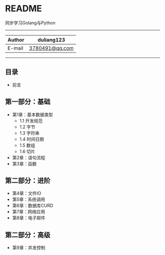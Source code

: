 README
===========================
同步学习Golang与Python


****
|Author|duliang123|
|---|---
|E-mail|3780491@qq.com
****


## 目录
* 前言

## 第一部分：基础
* 第1章：基本数据类型
    * 1.1 开发规范
    * 1.2 字节
    * 1.3 字符串
    * 1.4 时间日期
    * 1.5 数组
    * 1.6 切片
* 第2章：语句流程
* 第3章：函数
## 第二部分：进阶
* 第4章：文件IO
* 第5章：系统调用
* 第6章：数据库CURD
* 第7章：网络应用
* 第8章：电子邮件
## 第二部分：高级
* 第9章：并发控制

